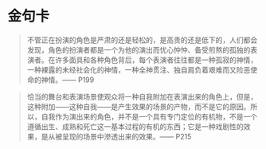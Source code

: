 # 金句卡

> 不管正在扮演的角色是严肃的还是轻松的，是高贵的还是低下的，人们都会发现，角色的扮演者都是一个为他的演出而忧心忡忡、备受煎熬的孤独的表演者。在许多面具和各种角色背后，每个表演者往往都是一种孤寂的神情，一种裸露的未经社会化的神情，一种全神贯注、独自肩负着艰难而又险恶使命的神情。—— P199



> 恰当的舞台和表演场景使观众将一种自我附加在表演出来的角色上，但是，这种附加——这种自我——是产生效果的场景的产物，而不是它的原因。所以，自我作为演出来的角色，并不是一个具有专门定位的有机物，不是一个遵循出生、成熟和死亡这一基本过程的有机的东西；它是一种戏剧性的效果，是从被呈现的场景中滲透出来的效果。—— P215